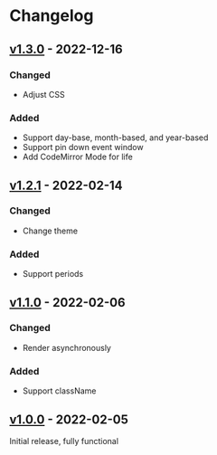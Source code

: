 # Changelog

## [v1.3.0] - 2022-12-16
### Changed
- Adjust CSS

### Added
- Support day-base, month-based, and year-based
- Support pin down event window
- Add CodeMirror Mode for life

## [v1.2.1] - 2022-02-14
### Changed
- Change theme

### Added
- Support periods

## [v1.1.0] - 2022-02-06
### Changed
- Render asynchronously

### Added
- Support className

## [v1.0.0] - 2022-02-05
Initial release, fully functional


[v1.3.0]: https://github.com/hieuthi/joplin-plugin-life-calendar/compare/v1.3.0...v1.2.1
[v1.2.1]: https://github.com/hieuthi/joplin-plugin-life-calendar/compare/v1.2.1...v1.1.0
[v1.1.0]: https://github.com/hieuthi/joplin-plugin-life-calendar/compare/v1.1.0...v1.0.0
[v1.0.0]: https://github.com/hieuthi/joplin-plugin-life-calendar/releases/tag/v1.0.0